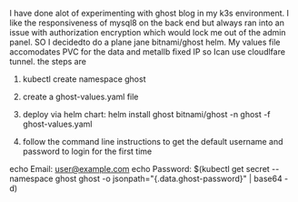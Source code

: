 I have done alot of experimenting with ghost blog in my k3s environment. I like the responsiveness of mysql8 on the back end but always ran into an issue with authorization encryption which would lock me out of the admin panel. SO I decidedto do a plane jane bitnami/ghost helm. My values file accomodates PVC for the data and metallb fixed IP so Ican use cloudlfare tunnel. 
the steps are
1. kubectl create namespace ghost
2. create a ghost-values.yaml file 
3. deploy via helm chart: helm install ghost bitnami/ghost -n ghost -f ghost-values.yaml

4. follow the command line instructions to get the default username and password to login for the first time

echo Email:    user@example.com
echo Password: $(kubectl get secret --namespace ghost ghost -o jsonpath="{.data.ghost-password}" | base64 -d)
